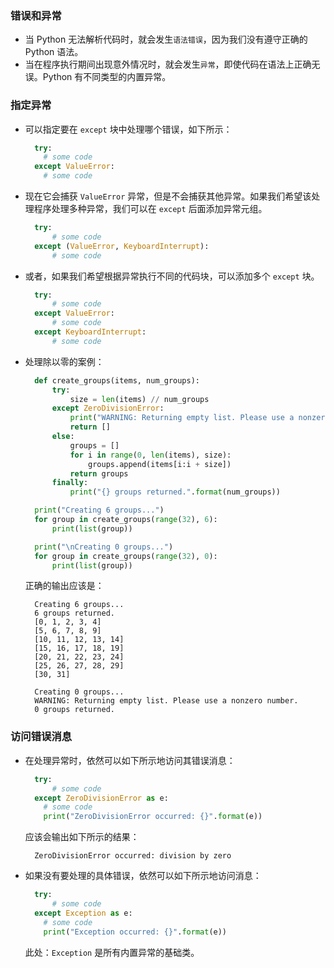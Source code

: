 ### 错误和异常

- 当 Python 无法解析代码时，就会发生`语法错误`，因为我们没有遵守正确的 Python 语法。
- 当在程序执行期间出现意外情况时，就会发生`异常`，即使代码在语法上正确无误。Python 有不同类型的内置异常。

### 指定异常

- 可以指定要在 `except` 块中处理哪个错误，如下所示：
  ```python
    try:
      # some code
    except ValueError:
      # some code
  ```

- 现在它会捕获 `ValueError` 异常，但是不会捕获其他异常。如果我们希望该处理程序处理多种异常，我们可以在 `except` 后面添加异常元组。
  ```python
    try:
        # some code
    except (ValueError, KeyboardInterrupt):
        # some code
  ```

- 或者，如果我们希望根据异常执行不同的代码块，可以添加多个 `except` 块。
  ```python
    try:
        # some code
    except ValueError:
        # some code
    except KeyboardInterrupt:
        # some code
  ```

- 处理除以零的案例：

  ```python
    def create_groups(items, num_groups):
        try:
            size = len(items) // num_groups
        except ZeroDivisionError:
            print("WARNING: Returning empty list. Please use a nonzero number.")
            return []
        else:
            groups = []
            for i in range(0, len(items), size):
                groups.append(items[i:i + size])
            return groups
        finally:
            print("{} groups returned.".format(num_groups))

    print("Creating 6 groups...")
    for group in create_groups(range(32), 6):
        print(list(group))

    print("\nCreating 0 groups...")
    for group in create_groups(range(32), 0):
        print(list(group))
  ```

  正确的输出应该是：

  ```log
    Creating 6 groups...
    6 groups returned.
    [0, 1, 2, 3, 4]
    [5, 6, 7, 8, 9]
    [10, 11, 12, 13, 14]
    [15, 16, 17, 18, 19]
    [20, 21, 22, 23, 24]
    [25, 26, 27, 28, 29]
    [30, 31]

    Creating 0 groups...
    WARNING: Returning empty list. Please use a nonzero number.
    0 groups returned.
  ```

### 访问错误消息

- 在处理异常时，依然可以如下所示地访问其错误消息：
  ```python
    try:
        # some code
    except ZeroDivisionError as e:
      # some code
      print("ZeroDivisionError occurred: {}".format(e))
  ```

  应该会输出如下所示的结果：

  ```log
    ZeroDivisionError occurred: division by zero
  ```

- 如果没有要处理的具体错误，依然可以如下所示地访问消息：

  ```python
    try:
        # some code
    except Exception as e:
      # some code
      print("Exception occurred: {}".format(e))
  ```

  此处：`Exception` 是所有内置异常的基础类。
